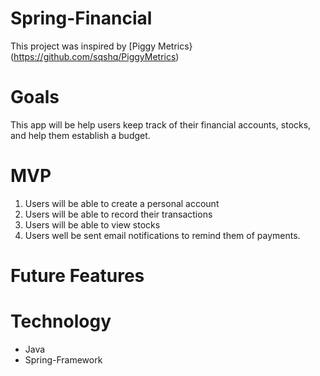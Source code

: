 # Spring-Financial
This project was inspired by [Piggy Metrics} (https://github.com/sqshq/PiggyMetrics) 

# Goals 
This app will be help users keep track of their financial accounts, stocks, and help them establish a budget. 

# MVP
1. Users will be able to create a personal account
2. Users will be able to record their transactions 
3. Users will be able to view stocks 
4. Users well be sent email notifications to remind them of payments. 

# Future Features 


# Technology
* Java
* Spring-Framework

